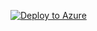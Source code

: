 [![Deploy to Azure](https://aka.ms/deploytoazurebutton)](https://portal.azure.com/#create/Microsoft.Template/uri/https://raw.githubusercontent.com/wanjing1234/azure-deploy/main/azuredeploy.json)

